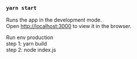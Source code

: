 ### `yarn start`

Runs the app in the development mode.\
Open [http://localhost:3000](http://localhost:3000) to view it in the browser.

Run env production \
step 1: yarn build\
step 2: node index.js

